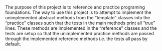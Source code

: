 

The purpose of this project is to reference and practice programing foundations. 
The way to use this project is to attempt to implement the unimplemented abstract methods from the “template” classes into the “practice” classes such that the tests in the main methods print all “true” lines. These methods are implemented in the “reference” classes and the tests are setup so that the unimplemented practice methods are passed through the implemented reference methods i.e. the tests all pass by default.
